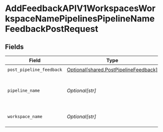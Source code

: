 # AddFeedbackAPIV1WorkspacesWorkspaceNamePipelinesPipelineNameFeedbackPostRequest


## Fields

| Field                                                                                    | Type                                                                                     | Required                                                                                 | Description                                                                              |
| ---------------------------------------------------------------------------------------- | ---------------------------------------------------------------------------------------- | ---------------------------------------------------------------------------------------- | ---------------------------------------------------------------------------------------- |
| `post_pipeline_feedback`                                                                 | [Optional[shared.PostPipelineFeedback]](undefined/models/shared/postpipelinefeedback.md) | :heavy_check_mark:                                                                       | N/A                                                                                      |
| `pipeline_name`                                                                          | *Optional[str]*                                                                          | :heavy_check_mark:                                                                       | The name of the pipeline used for search.                                                |
| `workspace_name`                                                                         | *Optional[str]*                                                                          | :heavy_check_mark:                                                                       | Type the name of the workspace.                                                          |